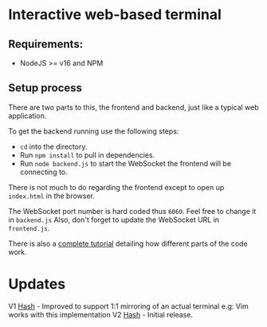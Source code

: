 # Interactive web-based terminal

## Requirements:
- NodeJS >= v16 and NPM

## Setup process
There are two parts to this, the frontend and backend, just like a typical web application.

To get the backend running use the following steps:

- `cd` into the directory.
- Run `npm install` to pull in dependencies.
- Run `node backend.js` to start the WebSocket the frontend will be connecting to.

There is not much to do regarding the frontend except to open up `index.html` in the browser.

The WebSocket port number is hard coded thus `6060`. Feel free to change it in `backend.js`
Also, don't forget to update the WebSocket URL in `frontend.js`.

There is also a [complete tutorial](https://www.eddymens.com/blog/creating-a-browser-based-interactive-terminal-using-xtermjs-and-nodejs) detailing how different parts of the code work.

# Updates 
V1 [Hash](https://github.com/EDDYMENS/interactive-terminal/commit/0f27f59decbffe1cb322dac53b131cc281d2ad16) - Improved to support 1:1 mirroring of an actual terminal  e.g: Vim works with this implementation
V2 [Hash](https://github.com/EDDYMENS/interactive-terminal/commit/6a517bb3c9102628eb20f1f470af97c3502fe935) - Initial release.